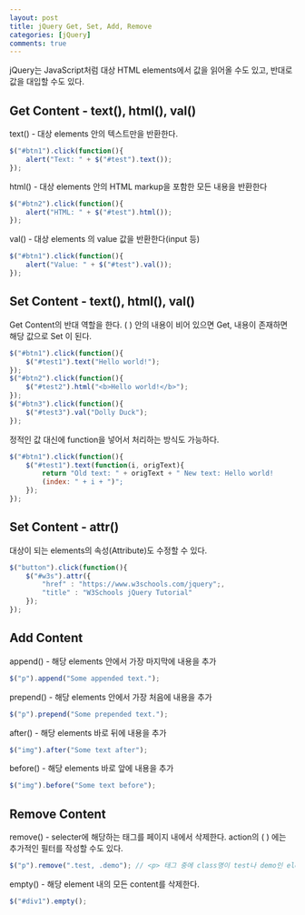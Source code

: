 ```yaml
---
layout: post
title: jQuery Get, Set, Add, Remove
categories: [jQuery]
comments: true
---
```


jQuery는 JavaScript처럼 대상 HTML elements에서 값을 읽어올 수도 있고, 반대로 값을 대입할 수도 있다.


## Get Content - text(), html(), val()

text() - 대상 elements 안의 텍스트만을 반환한다.
```javascript
$("#btn1").click(function(){
    alert("Text: " + $("#test").text());
});
```

html() - 대상 elements 안의 HTML markup을 포함한 모든 내용을 반환한다
```javascript
$("#btn2").click(function(){
    alert("HTML: " + $("#test").html());
});
```

val() - 대상 elements 의 value 값을 반환한다(input 등)
```javascript
$("#btn1").click(function(){
    alert("Value: " + $("#test").val());
});
```


## Set Content - text(), html(), val()

Get Content의 반대 역할을 한다. ( ) 안의 내용이 비어 있으면 Get, 내용이 존재하면 해당 값으로 Set 이 된다.
```javascript
$("#btn1").click(function(){
    $("#test1").text("Hello world!");
});
$("#btn2").click(function(){
    $("#test2").html("<b>Hello world!</b>");
});
$("#btn3").click(function(){
    $("#test3").val("Dolly Duck");
});
```

정적인 값 대신에 function을 넣어서 처리하는 방식도 가능하다.
```javascript
$("#btn1").click(function(){
    $("#test1").text(function(i, origText){
        return "Old text: " + origText + " New text: Hello world!
        (index: " + i + ")"; 
    });
});
```


## Set Content - attr()

대상이 되는 elements의 속성(Attribute)도 수정할 수 있다.
```javascript
$("button").click(function(){
    $("#w3s").attr({
        "href" : "https://www.w3schools.com/jquery";,
        "title" : "W3Schools jQuery Tutorial"
    });
});
```


## Add Content

append() - 해당 elements 안에서 가장 마지막에 내용을 추가
```javascript
$("p").append("Some appended text.");
```

prepend() - 해당 elements 안에서 가장 처음에 내용을 추가
```javascript
$("p").prepend("Some prepended text.");
```

after() - 해당 elements 바로 뒤에 내용을 추가
```javascript
$("img").after("Some text after");
```

before() - 해당 elements 바로 앞에 내용을 추가
```javascript
$("img").before("Some text before");
```


## Remove Content

remove() - selecter에 해당하는 태그를 페이지 내에서 삭제한다. action의 (  ) 에는 추가적인 필터를 작성할 수도 있다.
```javascript
$("p").remove(".test, .demo"); // <p> 태그 중에 class명이 test나 demo인 element 를 삭제한다.
```

empty() - 해당 element 내의 모든 content를 삭제한다.
```javascript
$("#div1").empty();
```

